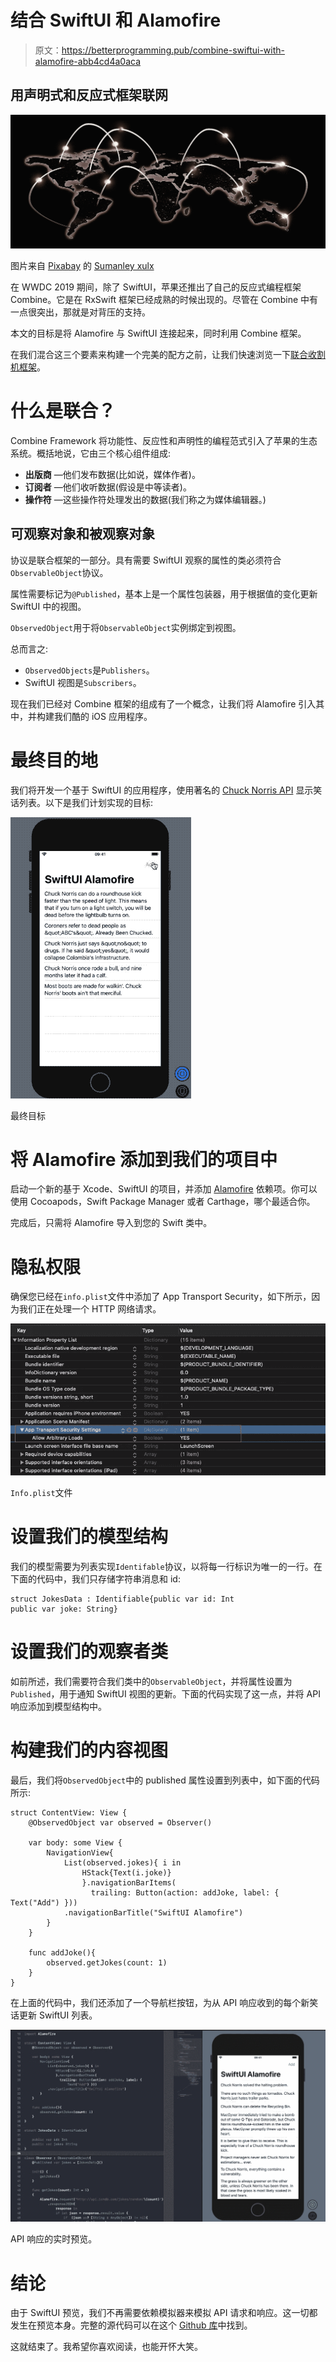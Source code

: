 # 结合 SwiftUI 和 Alamofire

> 原文：<https://betterprogramming.pub/combine-swiftui-with-alamofire-abb4cd4a0aca>

## 用声明式和反应式框架联网

![](img/620956970435e7f307a62596da73f402.png)

图片来自 [Pixabay](https://pixabay.com/?utm_source=link-attribution&utm_medium=referral&utm_campaign=image&utm_content=3228704) 的 [Sumanley xulx](https://pixabay.com/users/sumanley-2265479/?utm_source=link-attribution&utm_medium=referral&utm_campaign=image&utm_content=3228704)

在 WWDC 2019 期间，除了 SwiftUI，苹果还推出了自己的反应式编程框架 Combine。它是在 RxSwift 框架已经成熟的时候出现的。尽管在 Combine 中有一点很突出，那就是对背压的支持。

本文的目标是将 Alamofire 与 SwiftUI 连接起来，同时利用 Combine 框架。

在我们混合这三个要素来构建一个完美的配方之前，让我们快速浏览一下[联合收割机框架](https://developer.apple.com/documentation/combine)。

# 什么是联合？

Combine Framework 将功能性、反应性和声明性的编程范式引入了苹果的生态系统。概括地说，它由三个核心组件组成:

*   **出版商** —他们发布数据(比如说，媒体作者)。
*   **订阅者** —他们收听数据(假设是中等读者)。
*   **操作符** —这些操作符处理发出的数据(我们称之为媒体编辑器。)

## 可观察对象和被观察对象

协议是联合框架的一部分。具有需要 SwiftUI 观察的属性的类必须符合`ObservableObject`协议。

属性需要标记为`@Published`，基本上是一个属性包装器，用于根据值的变化更新 SwiftUI 中的视图。

`ObservedObject`用于将`ObservableObject`实例绑定到视图。

总而言之:

*   `ObservedObjects`是`Publishers`。
*   SwiftUI 视图是`Subscribers`。

现在我们已经对 Combine 框架的组成有了一个概念，让我们将 Alamofire 引入其中，并构建我们酷的 iOS 应用程序。

# 最终目的地

我们将开发一个基于 SwiftUI 的应用程序，使用著名的 [Chuck Norris API](http://www.icndb.com/api/) 显示笑话列表。以下是我们计划实现的目标:

![](img/b8aeaed328af4f37cfc3d9d88d01915e.png)

最终目标

# 将 Alamofire 添加到我们的项目中

启动一个新的基于 Xcode、SwiftUI 的项目，并添加 [Alamofire](https://github.com/Alamofire/Alamofire) 依赖项。你可以使用 Cocoapods，Swift Package Manager 或者 Carthage，哪个最适合你。

完成后，只需将 Alamofire 导入到您的 Swift 类中。

# 隐私权限

确保您已经在`info.plist`文件中添加了 App Transport Security，如下所示，因为我们正在处理一个 HTTP 网络请求。

![](img/06ca63946d342c4c83d4b2d5da892eb7.png)

`Info.plist`文件

# 设置我们的模型结构

我们的模型需要为列表实现`Identifable`协议，以将每一行标识为唯一的一行。在下面的代码中，我们只存储字符串消息和 id:

```
struct JokesData : Identifiable{public var id: Int
public var joke: String}
```

# 设置我们的观察者类

如前所述，我们需要符合我们类中的`ObservableObject`，并将属性设置为`Published`，用于通知 SwiftUI 视图的更新。下面的代码实现了这一点，并将 API 响应添加到模型结构中。

# 构建我们的内容视图

最后，我们将`ObservedObject`中的 published 属性设置到列表中，如下面的代码所示:

```
struct ContentView: View {
    @ObservedObject var observed = Observer()

    var body: some View {
        NavigationView{
            List(observed.jokes){ i in
                HStack{Text(i.joke)}
                }.navigationBarItems(
                  trailing: Button(action: addJoke, label: { Text("Add") }))
            .navigationBarTitle("SwiftUI Alamofire")
        }
    }

    func addJoke(){
        observed.getJokes(count: 1)
    }
}
```

在上面的代码中，我们还添加了一个导航栏按钮，为从 API 响应收到的每个新笑话更新 SwiftUI 列表。

![](img/e12cb65d4909cc721592cd357070dca9.png)

API 响应的实时预览。

# 结论

由于 SwiftUI 预览，我们不再需要依赖模拟器来模拟 API 请求和响应。这一切都发生在预览本身。完整的源代码可以在这个 [Github 库](https://github.com/anupamchugh/iowncode/tree/master/SwiftUIAlamofire)中找到。

这就结束了。我希望你喜欢阅读，也能开怀大笑。